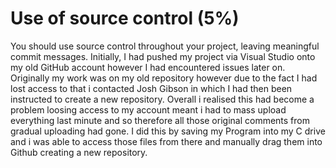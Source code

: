 # Use of source control (5%)

You should use source control throughout your project, leaving meaningful commit messages.
Initially, I had pushed my project via Visual Studio onto my old GitHub account however I had encountered issues later on. Originally my work was on my old repository however due to the fact I had lost access to that i contacted Josh Gibson in which I had then been instructed to create a new repository. Overall i realised this had become a problem loosing access to my account meant i had to mass upload everything last minute and so therefore all those original comments from gradual uploading had gone. I did this by saving my Program into my C drive and i was able to access those files from there and manually drag them into Github creating a new repository. 
